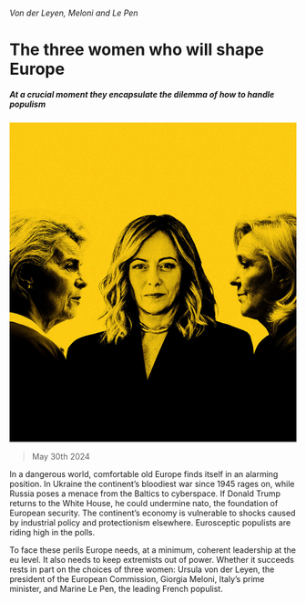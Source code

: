 ###### Von der Leyen, Meloni and Le Pen

# The three women who will shape Europe 

##### At a crucial moment they encapsulate the dilemma of how to handle populism 

![image](images/20240601_LDD001_FH.jpg) 

> May 30th 2024 

In a dangerous world, comfortable old Europe finds itself in an alarming position. In Ukraine the continent’s bloodiest war since 1945 rages on, while Russia poses a menace from the Baltics to cyberspace. If Donald Trump returns to the White House, he could undermine nato, the foundation of European security. The continent’s economy is vulnerable to shocks caused by industrial policy and protectionism elsewhere. Eurosceptic populists are riding high in the polls. 

To face these perils Europe needs, at a minimum, coherent leadership at the eu level. It also needs to keep extremists out of power. Whether it succeeds rests in part on the choices of three women: Ursula von der Leyen, the president of the European Commission, Giorgia Meloni, Italy’s prime minister, and Marine Le Pen, the leading French populist. 

